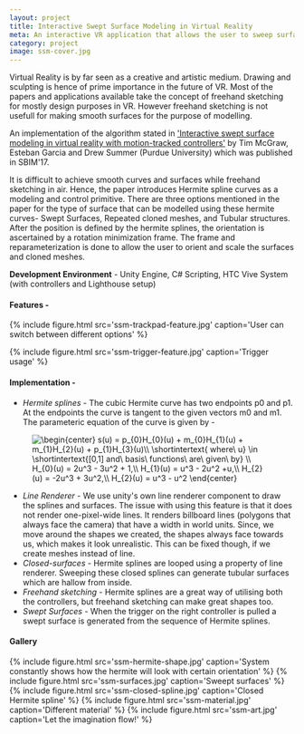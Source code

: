 ```yaml
---
layout: project
title: Interactive Swept Surface Modeling in Virtual Reality
meta: An interactive VR application that allows the user to sweep surfaces in virtual environment using both the motion-tracked contollers.
category: project
image: ssm-cover.jpg
---
```


Virtual Reality is by far seen as a creative and artistic medium. Drawing and sculpting is hence of prime importance in the future of VR. Most of the papers and applications available take the concept of freehand sketching for mostly design purposes in VR. However freehand sketching is not usefull for making smooth surfaces for the purpose of modelling.

An implementation of the algorithm stated in ['Interactive swept surface modeling in virtual reality with motion-tracked controllers'](https://dl.acm.org/citation.cfm?id=3092908) by Tim McGraw, Esteban Garcia and Drew Summer (Purdue University) which was published in SBIM'17.

It is difficult to achieve smooth curves and surfaces while freehand sketching in air. Hence, the paper introduces Hermite spline curves as a modeling and control primitive. There are three options mentioned in the paper for the type of surface that can be modelled using these hermite curves- Swept Surfaces, Repeated cloned meshes, and Tubular structures. After the position is defined by the hermite splines, the orientation is ascertained by a rotation minimization frame. The frame and reparameterization is done to allow the user to orient and scale the surfaces and cloned meshes. 

**Development Environment** - Unity Engine, C# Scripting, HTC Vive System (with controllers and Lighthouse setup)

#### Features -  

{% include figure.html src='ssm-trackpad-feature.jpg' caption='User can switch between different options' %}

{% include figure.html src='ssm-trigger-feature.jpg' caption='Trigger usage' %}

#### Implementation - 

*   *Hermite splines* - The cubic Hermite curve has two endpoints p0 and p1. At the endpoints the curve is tangent to the given vectors m0 and m1. The parameteric equation of the curve is given by - 

<figure class="content__image " style="display: flex;align-items: center;flex-direction: column;">
    <img class="content__image__img"  src="https://latex.codecogs.com/gif.latex?\begin{center}&space;s(u)&space;=&space;p_{0}H_{0}(u)&space;&plus;&space;m_{0}H_{1}(u)&space;&plus;&space;m_{1}H_{2}(u)&space;&plus;&space;p_{1}H_{3}(u)\\&space;\shortintertext{&space;where\&space;u}&space;\in&space;\shortintertext{[0,1]&space;and\&space;basis\&space;functions\&space;are\&space;given\&space;by}&space;\\&space;H_{0}(u)&space;=&space;2u^3&space;-&space;3u^2&space;&plus;&space;1,\\&space;H_{1}(u)&space;=&space;u^3&space;-&space;2u^2&space;&plus;u,\\&space;H_{2}(u)&space;=&space;-2u^3&space;&plus;&space;3u^2,\\&space;H_{2}(u)&space;=&space;u^3&space;-&space;u^2&space;\end{center}" title="\begin{center} s(u) = p_{0}H_{0}(u) + m_{0}H_{1}(u) + m_{1}H_{2}(u) + p_{1}H_{3}(u)\\ \shortintertext{ where\ u} \in \shortintertext{[0,1] and\ basis\ functions\ are\ given\ by} \\ H_{0}(u) = 2u^3 - 3u^2 + 1,\\ H_{1}(u) = u^3 - 2u^2 +u,\\ H_{2}(u) = -2u^3 + 3u^2,\\ H_{2}(u) = u^3 - u^2 \end{center}" />
</figure>

*    *Line Renderer* - We use unity's own line renderer component to draw the splines and surfaces. The issue with using this feature is that it does not render one-pixel-wide lines. It renders billboard lines (polygons that always face the camera) that have a width in world units. Since, we move around the shapes we created, the shapes always face towards us, which makes it look unrealistic. This can be fixed though, if we create meshes instead of line.
*    *Closed-surfaces* - Hermite splines are looped using a property of line renderer. Sweeping these closed splines can generate tubular surfaces which are hallow from inside.
*    *Freehand sketching* - Hermite splines are a great way of utilising both the controllers, but freehand sketching can make great shapes too.
*    *Swept Surfaces* - When the trigger on the right controller is pulled a swept surface is generated from the sequence of Hermite splines.


#### Gallery
{% include figure.html src='ssm-hermite-shape.jpg' caption='System constantly shows how the hermite will look with certain orientation' %}
{% include figure.html src='ssm-surfaces.jpg' caption='Sweept surfaces' %}
{% include figure.html src='ssm-closed-spline.jpg' caption='Closed Hermite spline' %}
{% include figure.html src='ssm-material.jpg' caption='Different material' %}
{% include figure.html src='ssm-art.jpg' caption='Let the imagination flow!' %}




